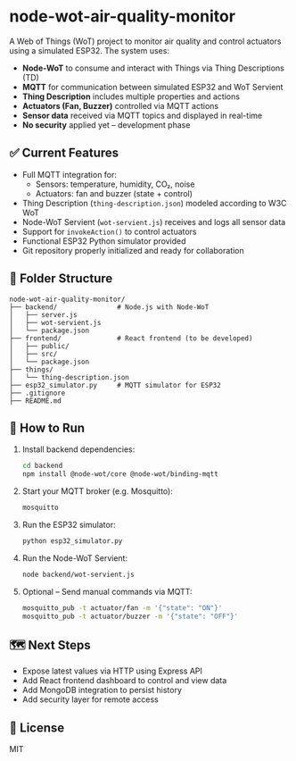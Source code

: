 
# node-wot-air-quality-monitor

A Web of Things (WoT) project to monitor air quality and control actuators using a simulated ESP32. The system uses:

- **Node-WoT** to consume and interact with Things via Thing Descriptions (TD)
- **MQTT** for communication between simulated ESP32 and WoT Servient
- **Thing Description** includes multiple properties and actions
- **Actuators (Fan, Buzzer)** controlled via MQTT actions
- **Sensor data** received via MQTT topics and displayed in real-time
- **No security** applied yet – development phase

## ✅ Current Features

- Full MQTT integration for:
  - Sensors: temperature, humidity, CO₂, noise
  - Actuators: fan and buzzer (state + control)
- Thing Description (`thing-description.json`) modeled according to W3C WoT
- Node-WoT Servient (`wot-servient.js`) receives and logs all sensor data
- Support for `invokeAction()` to control actuators
- Functional ESP32 Python simulator provided
- Git repository properly initialized and ready for collaboration

## 📁 Folder Structure

```
node-wot-air-quality-monitor/
├── backend/               # Node.js with Node-WoT
│   ├── server.js
│   ├── wot-servient.js
│   └── package.json
├── frontend/              # React frontend (to be developed)
│   ├── public/
│   ├── src/
│   └── package.json
├── things/
│   └── thing-description.json
├── esp32_simulator.py     # MQTT simulator for ESP32
├── .gitignore
├── README.md
```

## 🔧 How to Run

1. Install backend dependencies:
   ```bash
   cd backend
   npm install @node-wot/core @node-wot/binding-mqtt
   ```

2. Start your MQTT broker (e.g. Mosquitto):
   ```bash
   mosquitto
   ```

3. Run the ESP32 simulator:
   ```bash
   python esp32_simulator.py
   ```

4. Run the Node-WoT Servient:
   ```bash
   node backend/wot-servient.js
   ```

5. Optional – Send manual commands via MQTT:
   ```bash
   mosquitto_pub -t actuator/fan -m '{"state": "ON"}'
   mosquitto_pub -t actuator/buzzer -m '{"state": "OFF"}'
   ```

## 🗺️ Next Steps

- Expose latest values via HTTP using Express API
- Add React frontend dashboard to control and view data
- Add MongoDB integration to persist history
- Add security layer for remote access

## 📝 License

MIT
